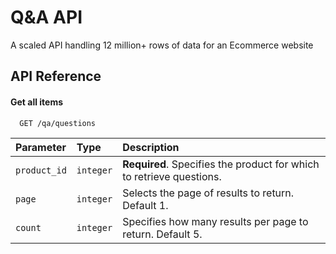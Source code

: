 
# Q&A API

A scaled API handling 12 million+ rows of data for an Ecommerce website

## API Reference

#### Get all items

```http
  GET /qa/questions
```

| Parameter | Type     | Description                |
| :-------- | :------- | :------------------------- |
| `product_id` | `integer` | **Required**. Specifies the product for which to retrieve questions. |
| `page` | `integer` | Selects the page of results to return. Default 1. |
| `count` | `integer` | Specifies how many results per page to return. Default 5. |
